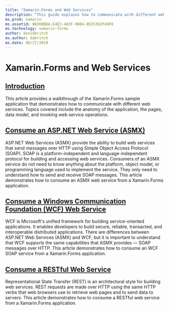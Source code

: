 ```yaml
---
title: "Xamarin.Forms and Web Services"
description: "This guide explains how to communicate with different web services to provide create, read, update, and delete (CRUD) functionality to a Xamarin.Forms application. Topics covered include communicating with ASMX services, WCF services, REST services."
ms.prod: xamarin
ms.assetid: 8B360BDA-E4E3-4A3F-9004-0E35362F49F8
ms.technology: xamarin-forms
author: davidbritch
ms.author: dabritch
ms.date: 06/27/2019
---
```


# Xamarin.Forms and Web Services

## [Introduction](introduction.md)

This article provides a walkthrough of the Xamarin.Forms sample application that demonstrates how to communicate with different web services. Topics covered include the anatomy of the application, the pages, data model, and invoking web service operations.

## [Consume an ASP.NET Web Service (ASMX)](~/xamarin-forms/data-cloud/web-services/asmx.md)

ASP.NET Web Services (ASMX) provide the ability to build web services that send messages over HTTP using Simple Object Access Protocol (SOAP). SOAP is a platform-independent and language-independent protocol for building and accessing web services. Consumers of an ASMX service do not need to know anything about the platform, object model, or programming language used to implement the service. They only need to understand how to send and receive SOAP messages. This article demonstrates how to consume an ASMX web service from a Xamarin.Forms application.

## [Consume a Windows Communication Foundation (WCF) Web Service](~/xamarin-forms/data-cloud/web-services/wcf.md)

WCF is Microsoft's unified framework for building service-oriented applications. It enables developers to build secure, reliable, transacted, and interoperable distributed applications. There are differences between ASP.NET Web Services (ASMX) and WCF, but it is important to understand that WCF supports the same capabilities that ASMX provides — SOAP messages over HTTP. This article demonstrates how to consume an WCF SOAP service from a Xamarin.Forms application.

## [Consume a RESTful Web Service](~/xamarin-forms/data-cloud/web-services/rest.md)

Representational State Transfer (REST) is an architectural style for building web services. REST requests are made over HTTP using the same HTTP verbs that web browsers use to retrieve web pages and to send data to servers. This article demonstrates how to consume a RESTful web service from a Xamarin.Forms application.
